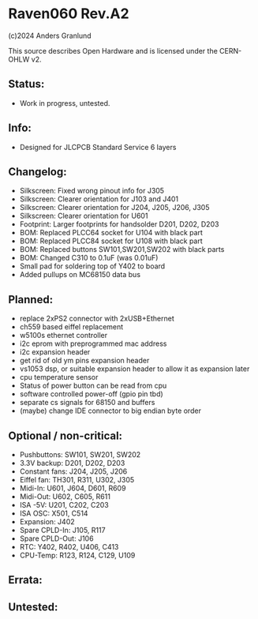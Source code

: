 # Raven060 Rev.A2

(c)2024 Anders Granlund

This source describes Open Hardware and is licensed under the CERN-OHLW v2.



## Status:
- Work in progress, untested.


## Info:
- Designed for JLCPCB Standard Service 6 layers


## Changelog:
- Silkscreen: Fixed wrong pinout info for J305
- Silkscreen: Clearer orientation for J103 and J401
- Silkscreen: Clearer orientation for J204, J205, J206, J305
- Silkscreen: Clearer orientation for U601
- Footprint:  Larger footprints for handsolder D201, D202, D203 
- BOM: Replaced PLCC64 socket for U104 with black part
- BOM: Replaced PLCC84 socket for U108 with black part
- BOM: Replaced buttons SW101,SW201,SW202 with black parts
- BOM: Changed C310 to 0.1uF (was 0.01uF)
- Small pad for soldering top of Y402 to board
- Added pullups on MC68150 data bus

## Planned:
- replace 2xPS2 connector with 2xUSB+Ethernet
- ch559 based eiffel replacement
- w5100s ethernet controller
- i2c eprom with preprogrammed mac address
- i2c expansion header
- get rid of old ym pins expansion header
- vs1053 dsp, or suitable expansion header to allow it as expansion later
- cpu temperature sensor
- Status of power button can be read from cpu
- software controlled power-off (gpio pin tbd)
- separate cs signals for 68150 and buffers
- (maybe) change IDE connector to big endian byte order

## Optional / non-critical:
- Pushbuttons:     SW101, SW201, SW202
- 3.3V backup:     D201, D202, D203
- Constant fans:   J204, J205, J206
- Eiffel fan:      TH301, R311, U302, J305
- Midi-In:         U601, J604, D601, R609
- Midi-Out:        U602, C605, R611
- ISA -5V:         U201, C202, C203
- ISA OSC:         X501, C514
- Expansion:       J402
- Spare CPLD-In:   J105, R117
- Spare CPLD-Out:  J106
- RTC:             Y402, R402, U406, C413
- CPU-Temp:        R123, R124, C129, U109


## Errata:


## Untested:

